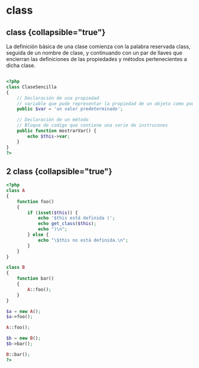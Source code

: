 # class 


## class {collapsible="true"}
La definición básica de una clase comienza con la palabra reservada class, seguida de un nombre de clase, y continuando con un par de llaves que encierran las definiciones de las propiedades y métodos pertenecientes a dicha clase.


```php

<?php
class ClaseSencilla
{
    // Declaración de una propiedad
    // variable que pude representar la propiedad de un objeto como podria se color,forma, tamaño
    public $var = 'un valor predeterminado';

    // Declaración de un método
    // Bloque de codigo que contiene una serie de instrucones
    public function mostrarVar() {
        echo $this->var;
    }
}
?>

```
## 2 class {collapsible="true"}
```php
<?php
class A
{
    function foo()
    {
        if (isset($this)) {
            echo '$this está definida (';
            echo get_class($this);
            echo ")\n";
        } else {
            echo "\$this no está definida.\n";
        }
    }
}

class B
{
    function bar()
    {
        A::foo();
    }
}

$a = new A();
$a->foo();

A::foo();

$b = new B();
$b->bar();

B::bar();
?>
```